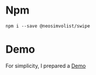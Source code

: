 # Npm
```
npm i --save @neosimvolist/swipe
```

# Demo
For simplicity, I prepared a [Demo](https://neosimvolist.github.io/swipe/)
